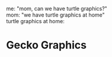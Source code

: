 
me: "mom, can we have turtle graphics?"  
mom: "we have turtle graphics at home"  
turtle graphics at home:

# Gecko Graphics
